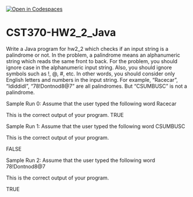 [![Open in Codespaces](https://classroom.github.com/assets/launch-codespace-2972f46106e565e64193e422d61a12cf1da4916b45550586e14ef0a7c637dd04.svg)](https://classroom.github.com/open-in-codespaces?assignment_repo_id=15818917)
# CST370-HW2_2_Java

Write a Java program for hw2_2 which checks if an input string is a palindrome or not. In the problem, a palindrome means an alphanumeric string which reads the same front to back. For the problem, you should ignore case in the alphanumeric input string. Also, you should ignore symbols such as !, @, #, etc. In other words, you should consider only English letters and numbers in the input string. For example, “Racecar”, “IdiddidI”, “78!Dontnod8@7” are all palindromes. But “CSUMBUSC” is not a palindrome.

Sample Run 0: Assume that the user typed the following word
Racecar

This is the correct output of your program.
TRUE


Sample Run 1: Assume that the user typed the following word
CSUMBUSC

This is the correct output of your program.

FALSE


Sample Run 2: Assume that the user typed the following word
78!Dontnod8@7

This is the correct output of your program.

TRUE

